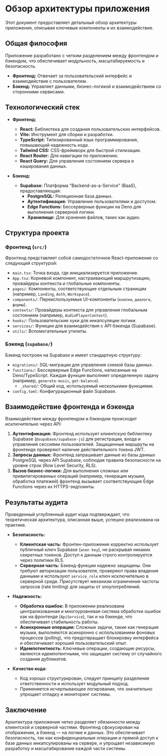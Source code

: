 # Обзор архитектуры приложения

Этот документ предоставляет детальный обзор архитектуры приложения, описывая ключевые компоненты и их взаимодействие.

## Общая философия

Приложение разработано с четким разделением между фронтендом и бэкендом, что обеспечивает модульность, масштабируемость и безопасность.

- **Фронтенд:** Отвечает за пользовательский интерфейс и взаимодействие с пользователем.
- **Бэкенд:** Управляет данными, бизнес-логикой и взаимодействием со сторонними сервисами.

## Технологический стек

- **Фронтенд:**
  - **React:** Библиотека для создания пользовательских интерфейсов.
  - **Vite:** Инструмент для сборки и разработки.
  - **TypeScript:** Типизированный язык программирования, повышающий надежность кода.
  - **Tailwind CSS:** CSS-фреймворк для быстрой стилизации.
  - **React Router:** Для навигации по приложению.
  - **React Query:** Для управления состоянием сервера и кэширования данных.

- **Бэкенд:**
  - **Supabase:** Платформа "Backend-as-a-Service" (BaaS), предоставляющая:
    - **PostgreSQL:** Реляционная база данных.
    - **Аутентификация:** Управление пользователями и доступом.
    - **Edge Functions:** Бессерверные функции на Deno для выполнения серверной логики.
    - **Хранилище:** Для хранения файлов, таких как аудио.

## Структура проекта

### Фронтенд (`src/`)

Фронтенд представляет собой самодостаточное React-приложение со следующей структурой:

- `main.tsx`: Точка входа, где инициализируется приложение.
- `App.tsx`: Корневой компонент, настраивающий маршрутизацию, провайдеры контекста и глобальные компоненты.
- `pages/`: Компоненты, соответствующие отдельным страницам (например, `Landing`, `Auth`, `Workspace`).
- `components/`: Переиспользуемые UI-компоненты (`кнопки`, `диалоги`, `формы`).
- `contexts/`: Провайдеры контекста для управления глобальным состоянием (например, `AudioPlayerContext`).
- `hooks/`: Пользовательские хуки для инкапсуляции логики.
- `services/`: Функции для взаимодействия с API бэкенда (Supabase).
- `utils/`: Вспомогательные утилиты.

### Бэкенд (`supabase/`)

Бэкенд построен на Supabase и имеет стандартную структуру:

- `migrations/`: SQL-миграции для управления схемой базы данных.
- `functions/`: Бессерверные Edge Functions, написанные на Deno/TypeScript. Каждая функция выполняет определенную задачу (например, `generate-music`, `get-balance`).
  - `_shared/`: Общий код, используемый несколькими функциями.
- `config.toml`: Конфигурационный файл Supabase.

## Взаимодействие фронтенда и бэкенда

Взаимодействие между фронтендом и бэкендом происходит исключительно через API:

1.  **Аутентификация:** Фронтенд использует клиентскую библиотеку Supabase (`@supabase/supabase-js`) для регистрации, входа и управления сессиями пользователей. Защищенные маршруты на фронтенде проверяют наличие действительного токена JWT.
2.  **Запросы данных:** Фронтенд запрашивает данные из базы данных PostgreSQL через API Supabase, соблюдая правила безопасности на уровне строк (Row Level Security, RLS).
3.  **Вызов бизнес-логики:** Для выполнения сложных или привилегированных операций (например, генерация музыки, обработка платежей) фронтенд вызывает соответствующие Edge Functions через их HTTPS-эндпоинты.

## Результаты аудита

Проведенный углубленный аудит кода подтверждает, что теоретическая архитектура, описанная выше, успешно реализована на практике.

-   **Безопасность:**
    -   **Клиентская часть:** Фронтен-приложение корректно использует публичный ключ Supabase (`anon key`), не раскрывая никаких секретных токенов. Доступ к данным строго контролируется через политики RLS.
    -   **Серверная часть:** Бэкенд-функции надежно защищены. Они требуют авторизации пользователя, проверяют права владения данными и используют `service_role` ключ исключительно в серверной среде. Присутствует механизм ограничения частоты запросов (rate limiting) для защиты от злоупотреблений.

-   **Надежность:**
    -   **Обработка ошибок:** В приложении реализована централизованная и многоуровневая система обработки ошибок как на фронтенде (`ApiService`), так и на бэкенде, что обеспечивает стабильность работы.
    -   **Асинхронные операции:** Сложные задачи, такие как генерация музыки, выполняются асинхронно с использованием фоновых процессов (polling), что предотвращает блокировку интерфейса и обеспечивает хороший пользовательский опыт.
    -   **Идемпотентность:** Ключевые операции, создающие ресурсы, являются идемпотентными, что защищает систему от случайного создания дубликатов.

-   **Качество кода:**
    -   Код хорошо структурирован, следует принципу разделения ответственности и использует модульный подход.
    -   Применяется исчерпывающее логирование, что значительно упрощает отладку и мониторинг системы.

## Заключение

Архитектура приложения четко разделяет обязанности между клиентской и серверной частями. Фронтенд сфокусирован на отображении, а бэкенд — на логике и данных. Это обеспечивает безопасность, так как конфиденциальные операции и прямой доступ к базе данных инкапсулированы на сервере, и упрощает независимую разработку и масштабирование каждой части системы.